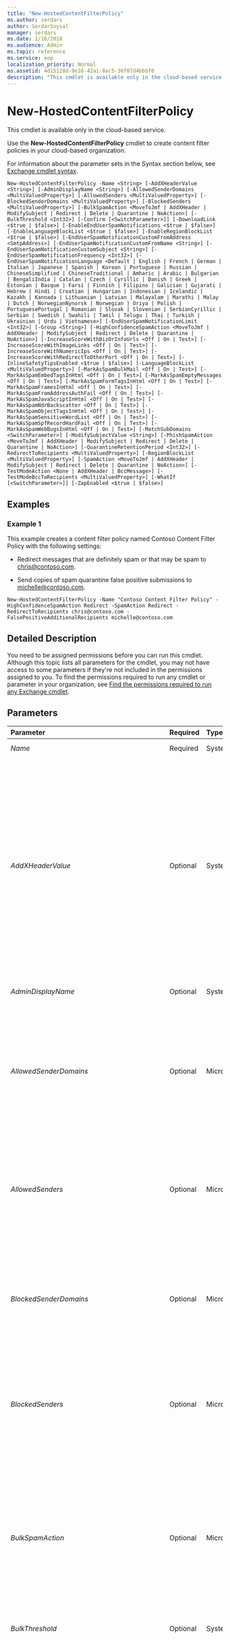 ```yaml
---
title: "New-HostedContentFilterPolicy"
ms.author: serdars
author: SerdarSoysal
manager: serdars
ms.date: 1/16/2018
ms.audience: Admin
ms.topic: reference
ms.service: eop
localization_priority: Normal
ms.assetid: 4d15128d-9e16-42a1-8ac5-36f07d4bbbf0
description: "This cmdlet is available only in the cloud-based service."
---
```


# New-HostedContentFilterPolicy

This cmdlet is available only in the cloud-based service.
  
Use the **New-HostedContentFilterPolicy** cmdlet to create content filter policies in your cloud-based organization.
  
For information about the parameter sets in the Syntax section below, see [Exchange cmdlet syntax](https://technet.microsoft.com/library/bb123552.aspx).
  
```
New-HostedContentFilterPolicy -Name <String> [-AddXHeaderValue <String>] [-AdminDisplayName <String>] [-AllowedSenderDomains <MultiValuedProperty>] [-AllowedSenders <MultiValuedProperty>] [-BlockedSenderDomains <MultiValuedProperty>] [-BlockedSenders <MultiValuedProperty>] [-BulkSpamAction <MoveToJmf | AddXHeader | ModifySubject | Redirect | Delete | Quarantine | NoAction>] [-BulkThreshold <Int32>] [-Confirm [<SwitchParameter>]] [-DownloadLink <$true | $false>] [-EnableEndUserSpamNotifications <$true | $false>] [-EnableLanguageBlockList <$true | $false>] [-EnableRegionBlockList <$true | $false>] [-EndUserSpamNotificationCustomFromAddress <SmtpAddress>] [-EndUserSpamNotificationCustomFromName <String>] [-EndUserSpamNotificationCustomSubject <String>] [-EndUserSpamNotificationFrequency <Int32>] [-EndUserSpamNotificationLanguage <Default | English | French | German | Italian | Japanese | Spanish | Korean | Portuguese | Russian | ChineseSimplified | ChineseTraditional | Amharic | Arabic | Bulgarian | BengaliIndia | Catalan | Czech | Cyrillic | Danish | Greek | Estonian | Basque | Farsi | Finnish | Filipino | Galician | Gujarati | Hebrew | Hindi | Croatian | Hungarian | Indonesian | Icelandic | Kazakh | Kannada | Lithuanian | Latvian | Malayalam | Marathi | Malay | Dutch | NorwegianNynorsk | Norwegian | Oriya | Polish | PortuguesePortugal | Romanian | Slovak | Slovenian | SerbianCyrillic | Serbian | Swedish | Swahili | Tamil | Telugu | Thai | Turkish | Ukrainian | Urdu | Vietnamese>] [-EndUserSpamNotificationLimit <Int32>] [-Group <String>] [-HighConfidenceSpamAction <MoveToJmf | AddXHeader | ModifySubject | Redirect | Delete | Quarantine | NoAction>] [-IncreaseScoreWithBizOrInfoUrls <Off | On | Test>] [-IncreaseScoreWithImageLinks <Off | On | Test>] [-IncreaseScoreWithNumericIps <Off | On | Test>] [-IncreaseScoreWithRedirectToOtherPort <Off | On | Test>] [-InlineSafetyTipsEnabled <$true | $false>] [-LanguageBlockList <MultiValuedProperty>] [-MarkAsSpamBulkMail <Off | On | Test>] [-MarkAsSpamEmbedTagsInHtml <Off | On | Test>] [-MarkAsSpamEmptyMessages <Off | On | Test>] [-MarkAsSpamFormTagsInHtml <Off | On | Test>] [-MarkAsSpamFramesInHtml <Off | On | Test>] [-MarkAsSpamFromAddressAuthFail <Off | On | Test>] [-MarkAsSpamJavaScriptInHtml <Off | On | Test>] [-MarkAsSpamNdrBackscatter <Off | On | Test>] [-MarkAsSpamObjectTagsInHtml <Off | On | Test>] [-MarkAsSpamSensitiveWordList <Off | On | Test>] [-MarkAsSpamSpfRecordHardFail <Off | On | Test>] [-MarkAsSpamWebBugsInHtml <Off | On | Test>] [-MatchSubDomains <SwitchParameter>] [-ModifySubjectValue <String>] [-PhishSpamAction <MoveToJmf | AddXHeader | ModifySubject | Redirect | Delete | Quarantine | NoAction>] [-QuarantineRetentionPeriod <Int32>] [-RedirectToRecipients <MultiValuedProperty>] [-RegionBlockList <MultiValuedProperty>] [-SpamAction <MoveToJmf | AddXHeader | ModifySubject | Redirect | Delete | Quarantine | NoAction>] [-TestModeAction <None | AddXHeader | BccMessage>] [-TestModeBccToRecipients <MultiValuedProperty>] [-WhatIf [<SwitchParameter>]] [-ZapEnabled <$true | $false>]

```

## Examples
<a name="Examples"> </a>

### Example 1

This example creates a content filter policy named Contoso Content Filter Policy with the following settings:
  
- Redirect messages that are definitely spam or that may be spam to chris@contoso.com.
    
- Send copies of spam quarantine false positive submissions to michelle@contoso.com.
    
```
New-HostedContentFilterPolicy -Name "Contoso Content Filter Policy" -HighConfidenceSpamAction Redirect -SpamAction Redirect -RedirectToRecipients chris@contoso.com -FalsePositiveAdditionalRecipients michelle@contoso.com
```

## Detailed Description
<a name="DetailedDescription"> </a>

You need to be assigned permissions before you can run this cmdlet. Although this topic lists all parameters for the cmdlet, you may not have access to some parameters if they're not included in the permissions assigned to you. To find the permissions required to run any cmdlet or parameter in your organization, see [Find the permissions required to run any Exchange cmdlet](https://technet.microsoft.com/library/mt432940.aspx).
  
## Parameters
<a name="DetailedDescription"> </a>

|**Parameter**|**Required**|**Type**|**Description**|
|:-----|:-----|:-----|:-----|
| _Name_ <br/> |Required  <br/> |System.String  <br/> |The  _Name_ parameter specifies a unique name for the content filter policy. <br/> |
| _AddXHeaderValue_ <br/> |Optional  <br/> |System.String  <br/> | The _AddXHeaderValue_ parameter specifies the X-header value to add to spam messages when an action parameter is set to the value `AddXHeader`. The action parameters that use the value of this parameter are:  <br/>  _BulkSpamAction_ <br/>  _HighConfidenceSpamAction_ <br/>  _PhishSpamAction_ <br/>  _SpamAction_ <br/>  The value that you specify for this parameter must contain less than 256 characters, and can't contain spaces. <br/>  Note that when the _TestModeAction_ parameter is set to `AddXHeader`, the following X-header value is automatically added to the message:  `X-CustomSpam: This message was filtered by the custom spam filter option`.  <br/>  An X-header is a user-defined, unofficial header field that exists in the message header. X-headers aren't specifically mentioned in RFC 2822, but the use of an undefined header field starting with **X-** has become an accepted way to add unofficial header fields to a message. The value you specify must contain less than 256 characters, and it can't contain spaces. <br/> |
| _AdminDisplayName_ <br/> |Optional  <br/> |System.String  <br/> |The  _AdminDisplayName_parameter specifies a description for the policy. If the value contains spaces, enclose the value in quotation marks (").  <br/> |
| _AllowedSenderDomains_ <br/> |Optional  <br/> |Microsoft.Exchange.Data.MultiValuedProperty  <br/> |The  _AllowedSenderDomains_ parameter specifies trusted domains that aren't processed by the spam filter. Messages from senders in these domains are stamped with `SFV:SKA` in the **X-Forefront-Antispam-Report** header and receive a spam confidence level (SCL) of -1, so the messages are delivered to the recipient's inbox. Valid values are one or more SMTP domains. <br/> To enter multiple values, use the following syntax:  `<value1>,<value2>,...<valueX>`. If the values contain spaces or otherwise require quotation marks, use the following syntax:  `"<value1>","<value2>",..."<valueX>"`.  <br/> |
| _AllowedSenders_ <br/> |Optional  <br/> |Microsoft.Exchange.Data.MultiValuedProperty  <br/> |The  _AllowedSenders_ parameter specifies a list of trusted senders that aren't processed by the spam filter. Messages from these senders are stamped with `SFV:SKA` in the **X-Forefront-Antispam-Report** header and receive an SCL of -1, so the messages are delivered to the recipient's inbox. Valid values are one or more SMTP email addresses. <br/> To enter multiple values, use the following syntax:  `<value1>,<value2>,...<valueX>`. If the values contain spaces or otherwise require quotation marks, use the following syntax:  `"<value1>","<value2>",..."<valueX>"`.  <br/> |
| _BlockedSenderDomains_ <br/> |Optional  <br/> |Microsoft.Exchange.Data.MultiValuedProperty  <br/> |The  _BlockedSenderDomains_ parameter specifies domains that are always marked as spam sources. Messages from senders in these domains are stamped with `SFV:SKB` in the **X-Forefront-Antispam-Report** header and receive an SCL of 9 (high confidence spam). Valid values are one or more SMTP domains. <br/> To enter multiple values, use the following syntax:  `<value1>,<value2>,...<valueX>`. If the values contain spaces or otherwise require quotation marks, use the following syntax:  `"<value1>","<value2>",..."<valueX>"`.  <br/> |
| _BlockedSenders_ <br/> |Optional  <br/> |Microsoft.Exchange.Data.MultiValuedProperty  <br/> |The  _BlockedSenders_ parameter specifies senders that are always marked as spam sources. Messages from these senders are stamped with `SFV:SKB` in the **X-Forefront-Antispam-Report** header and receive an SCL of 9 (high confidence spam). Valid values are one or more SMTP email addresses. <br/> To enter multiple values, use the following syntax:  `<value1>,<value2>,...<valueX>`. If the values contain spaces or otherwise require quotation marks, use the following syntax:  `"<value1>","<value2>",..."<valueX>"`.  <br/> |
| _BulkSpamAction_ <br/> |Optional  <br/> |Microsoft.Exchange.Data.Directory.SystemConfiguration.SpamFilteringAction  <br/> | The _BulkSpamAction_ parameter specifies the action to take on messages that are classified as bulk email (also known asgray mail). Valid values are:  <br/>  `AddXHeader`: The value specified by the  _AddXHeaderValue_ parameter is added to the message. <br/>  `Delete` <br/>  `ModifySubject`: The value specified by the  _ModifySubjectValue_ parameter is prepended to the subject of the message. <br/>  `MoveToJmf`: Move the message to the user's Junk Email folder. This is the default value, and is required by zero-hour auto purge (ZAP) for spam.  <br/>  `Quarantine` <br/>  `Redirect`: Redirect the message to the recipients specified by the  _RedirectToRecipients_ parameter. <br/> |
| _BulkThreshold_ <br/> |Optional  <br/> |System.Int32  <br/> |This parameter is reserved for internal Microsoft use.  <br/> |
| _Confirm_ <br/> |Optional  <br/> |System.Management.Automation.SwitchParameter  <br/> | The _Confirm_ switch specifies whether to show or hide the confirmation prompt. How this switch affects the cmdlet depends on if the cmdlet requires confirmation before proceeding. <br/>  Destructive cmdlets (for example, **Remove-\*** cmdlets) have a built-in pause that forces you to acknowledge the command before proceeding. For these cmdlets, you can skip the confirmation prompt by using this exact syntax: `-Confirm:$false`.  <br/>  Most other cmdlets (for example, **New-\*** and **Set-\*** cmdlets) don't have a built-in pause. For these cmdlets, specifying the _Confirm_ switch without a value introduces a pause that forces you acknowledge the command before proceeding. <br/> |
| _DownloadLink_ <br/> |Optional  <br/> |System.Boolean  <br/> |The  _DownloadLink_ parameter shows or hides a link in end-user spam notification messages to download the Junk Email Reporting Tool plugin for Outlook. Valid input for this parameter is `$true` or `$false`. The default value is  `$false`.  <br/> This parameter is only useful if the  `EnableEndUserSpamNotifications` parameter is set to `$true`.  <br/> |
| _EnableEndUserSpamNotifications_ <br/> |Optional  <br/> |System.Boolean  <br/> |The  _EnableEndUserSpamNotification_ parameter enables for disables sending end-user spam quarantine notification messages. Valid input for this parameter is `$true` or `$false`. The default value is  `$false`.  <br/> End-user spam notification messages periodically alert users when they have messages in the quarantine. When you enable end-user spam notifications, you may also specify values for the  _EndUserSpamNotificationCustomFromAddress_,  _EndUserSpamNotificationCustomFromName_, and  _EndUserSpamNotificationCustomSubject_ parameters. <br/> |
| _EnableLanguageBlockList_ <br/> |Optional  <br/> |System.Boolean  <br/> |The  _EnableLanguageBlockList_ parameter enables or disables blocking email messages that are written in specific languages, regardless of the message contents. Valid input for this parameter is `$true` or `$false`. The default value is  `$false`.  <br/> When you enable the language block list, you may specify one or more languages by using the  _LanguageBlockList_ parameter. <br/> |
| _EnableRegionBlockList_ <br/> |Optional  <br/> |System.Boolean  <br/> |The  _EnableRegionBlockList_ parameter enables or disables blocking email messages that are sent from specific countries or regions, regardless of the message contents. Valid input for this parameter is `$true` or `$false`. The default value is  `$false`.  <br/> When you enable the region block list, you may specify one or more regions by using the  _RegionBlockList_ parameter. <br/> |
| _EndUserSpamNotificationCustomFromAddress_ <br/> |Optional  <br/> |Microsoft.Exchange.Data.SmtpAddress  <br/> |The  _EndUserSpamNotificationCustomFromAddress_ parameter specifies a custom From address for end-user spam notification messages. Valid input for this parameter is an SMTP email address. <br/> |
| _EndUserSpamNotificationCustomFromName_ <br/> |Optional  <br/> |System.String  <br/> |The  _EndUserSpamNotificationCustomFromName_ parameter specifies a custom display name in the From field for end-user spam notification messages. If the value includes spaces, enclose the value in quotation marks ("). <br/> |
| _EndUserSpamNotificationCustomSubject_ <br/> |Optional  <br/> |System.String  <br/> |The  _EndUserSpamNotificationCustomSubject_ parameter specifies a custom subject for end-user spam notification messages. If the value includes spaces, enclose the value in quotation marks ("). <br/> |
| _EndUserSpamNotificationFrequency_ <br/> |Optional  <br/> |System.Int32  <br/> |The  _EndUserSpamNotificationFrequency_ parameter specifies the repeat interval in days that end-user spam notification messages are sent. Valid input for this parameter is an integer between 1 and 15. The default value is 3. <br/> |
| _EndUserSpamNotificationLanguage_ <br/> |Optional  <br/> |Microsoft.Exchange.Data.Directory.SystemConfiguration.EsnLanguage  <br/> |The  _EndUserSpamNotificationLanguage_ parameter specifies the language of end-user spam notification messages. The default value is `Default`. This means the default language of end-user spam notification messages is the default language of the cloud-based organization.  <br/> |
| _EndUserSpamNotificationLimit_ <br/> |Optional  <br/> |System.Int32  <br/> |This parameter is reserved for internal Microsoft use.  <br/> |
| _Group_ <br/> |Optional  <br/> |System.String  <br/> |This parameter is reserved for internal Microsoft use.  <br/> |
| _HighConfidenceSpamAction_ <br/> |Optional  <br/> |Microsoft.Exchange.Data.Directory.SystemConfiguration.SpamFilteringAction  <br/> | The _HighConfidenceSpamAction_ parameter specifies the action to take on messages that are classified as high confidence spam. Valid values are: <br/>  `AddXHeader`: The value specified by the  _AddXHeaderValue_ parameter is added to the message. <br/>  Delete <br/>  `ModifySubject`: The value specified by the  _ModifySubjectValue_ parameter is prepended to the subject of the message. <br/>  `MoveToJmf`: Move the message to the user's Junk Email folder. This is the default value, and is required by zero-hour auto purge (ZAP) for spam.  <br/>  `Quarantine`: Move the message to the quarantine.  <br/>  `Redirect`: Redirect the message to the recipients specified by the  _RedirectToRecipients_ parameter. <br/> |
| _IncreaseScoreWithBizOrInfoUrls_ <br/> |Optional  <br/> |Microsoft.Exchange.Data.Directory.SystemConfiguration.SpamFilteringOption  <br/> |The  _IncreaseScoreWithBizOrInfoUrls_ parameter increases the spam score of messages that contain links to .biz or .info domains. Valid values for this parameter are `Off`,  `On` or `Test`. The default value is  `Off`.  <br/> |
| _IncreaseScoreWithImageLinks_ <br/> |Optional  <br/> |Microsoft.Exchange.Data.Directory.SystemConfiguration.SpamFilteringOption  <br/> |The  _IncreaseScoreWithImageLinks_ parameter increases the spam score of messages that contain image links to remote websites. Valid values for this parameter are `Off`,  `On` or `Test`. The default value is  `Off`.  <br/> |
| _IncreaseScoreWithNumericIps_ <br/> |Optional  <br/> |Microsoft.Exchange.Data.Directory.SystemConfiguration.SpamFilteringOption  <br/> |The  _IncreaseScoreWithNumericIps_ parameter increases the spam score of messages that contain links to IP addresses. Valid values for this parameter are `Off`,  `On` or `Test`. The default value is  `Off`.  <br/> |
| _IncreaseScoreWithRedirectToOtherPort_ <br/> |Optional  <br/> |Microsoft.Exchange.Data.Directory.SystemConfiguration.SpamFilteringOption  <br/> |The  _IncreaseScoreWithRedirectToOtherPort_ parameter increases the spam score of messages that contain links that redirect to other TCP ports. Valid values for this parameter are `Off`,  `On` or `Test`. The default value is  `Off`.  <br/> |
| _InlineSafetyTipsEnabled_ <br/> |Optional  <br/> |System.Boolean  <br/> | The _InlineSafetyTipsEnabled_ parameter specifies whether to enable or disable safety tips that are shown to recipients in messages. Valid values are: <br/>  `$true`: Safety tips are enabled. This is the default value.  <br/>  `$false`: Safety tips are disabled.  <br/> |
| _LanguageBlockList_ <br/> |Optional  <br/> |Microsoft.Exchange.Data.MultiValuedProperty  <br/> |The  _LanguageBlockList_ parameter specifies the languages to block when messages are blocked based on their language. Valid input for this parameter is a supported ISO 639-1 lowercase two-letter language code. You can specify multiple values separated by commas. This parameter is only use when the _EnableRegionBlockList_ parameter is set to `$true`.  <br/> A reference for two-letter language codes is available at the Library of Congress website: [ISO 639-2 Code](https://www.loc.gov/standards/iso639-2/php/code_list.php). Note that not all possible language codes are available as input for this parameter.  <br/> |
| _MarkAsSpamBulkMail_ <br/> |Optional  <br/> |Microsoft.Exchange.Data.Directory.SystemConfiguration.SpamFilteringOption  <br/> |The  _MarkAsSpamBulkMail_ parameter classifies the message as spam when the message is identified as a bulk email message. Valid values for this parameter are `Off`,  `On` or `Test`. The default value is  `On`.  <br/> |
| _MarkAsSpamEmbedTagsInHtml_ <br/> |Optional  <br/> |Microsoft.Exchange.Data.Directory.SystemConfiguration.SpamFilteringOption  <br/> |The  _MarkAsSpamEmbedTagsInHtml_ parameter classifies the message as spam when the message contains HTML <embed> tags. Valid values for this parameter are `Off`,  `On` or `Test`. The default value is  `Off`.  <br/> |
| _MarkAsSpamEmptyMessages_ <br/> |Optional  <br/> |Microsoft.Exchange.Data.Directory.SystemConfiguration.SpamFilteringOption  <br/> |The  _MarkAsSpamEmptyMessages_ parameter classifies the message as spam when the message is empty. Valid values for this parameter are `Off`,  `On` or `Test`. The default value is  `Off`.  <br/> |
| _MarkAsSpamFormTagsInHtml_ <br/> |Optional  <br/> |Microsoft.Exchange.Data.Directory.SystemConfiguration.SpamFilteringOption  <br/> |The  _MarkAsSpamFormTagsInHtml_ parameter classifies the message as spam when the message contains HTML <form> tags. Valid values for this parameter are `Off`,  `On` or `Test`. The default value is  `Off`.  <br/> |
| _MarkAsSpamFramesInHtml_ <br/> |Optional  <br/> |Microsoft.Exchange.Data.Directory.SystemConfiguration.SpamFilteringOption  <br/> |The  _MarkAsSpamFramesInHtml_ parameter classifies the message as spam when the message contains HTML <frame> or <iframe> tags. Valid values for this parameter are `Off`,  `On` or `Test`. The default value is  `Off`.  <br/> |
| _MarkAsSpamFromAddressAuthFail_ <br/> |Optional  <br/> |Microsoft.Exchange.Data.Directory.SystemConfiguration.SpamFilteringOption  <br/> |The  _MarkAsSpamFromAddressAuthFail_ parameter classifies the message as spam when Sender ID filtering encounters a hard fail. Valid values for this parameter are `Off` or `On`. The default value is  `Off`.  <br/> |
| _MarkAsSpamJavaScriptInHtml_ <br/> |Optional  <br/> |Microsoft.Exchange.Data.Directory.SystemConfiguration.SpamFilteringOption  <br/> |The  _MarkAsSpamJavaScriptInHtml_ parameter classifies the message as spam when the message contains JavaScript or VBScript. Valid values for this parameter are `Off`,  `On` or `Test`. The default value is  `Off`.  <br/> |
| _MarkAsSpamNdrBackscatter_ <br/> |Optional  <br/> |Microsoft.Exchange.Data.Directory.SystemConfiguration.SpamFilteringOption  <br/> |The  _MarkAsSpamNdrBackscatter_ parameter classifies the message as spam when the message is a non-delivery report (NDR) to a forged sender. Valid values for this parameter are `Off` or `On`. The default value is  `Off`.  <br/> |
| _MarkAsSpamObjectTagsInHtml_ <br/> |Optional  <br/> |Microsoft.Exchange.Data.Directory.SystemConfiguration.SpamFilteringOption  <br/> |The  _MarkAsSpamObjectTagsInHtml_ parameter classifies the message as spam when the message contains HTML <object> tags. Valid values for this parameter are `Off`,  `On` or `Test`. The default value is  `Off`.  <br/> |
| _MarkAsSpamSensitiveWordList_ <br/> |Optional  <br/> |Microsoft.Exchange.Data.Directory.SystemConfiguration.SpamFilteringOption  <br/> |The  _MarkAsSpamSensitiveWordList_ parameter classifies the message as spam when the message contains words from the sensitive words list. Valid values for this parameter are `Off`,  `On` or `Test`. The default value is  `Off`.  <br/> |
| _MarkAsSpamSpfRecordHardFail_ <br/> |Optional  <br/> |Microsoft.Exchange.Data.Directory.SystemConfiguration.SpamFilteringOption  <br/> |The  _MarkAsSpamSpfRecordHardFail_ parameter classifies the message as spam when Sender Policy Framework (SPF) record checking encounters a hard fail. Valid values for this parameter are `Off` or `On`. The default value is  `Off`.  <br/> |
| _MarkAsSpamWebBugsInHtml_ <br/> |Optional  <br/> |Microsoft.Exchange.Data.Directory.SystemConfiguration.SpamFilteringOption  <br/> |The  _MarkAsSpamWebBugsInHtml_ parameter classifies the message as spam when the message contains web bugs. Valid values for this parameter are `Off`,  `On` or `Test`. The default value is  `Off`.  <br/> |
| _MatchSubDomains_ <br/> |Optional  <br/> |System.Management.Automation.SwitchParameter  <br/> |This parameter is reserved for internal Microsoft use.  <br/> |
| _ModifySubjectValue_ <br/> |Optional  <br/> |System.String  <br/> | The _ModifySubjectValue_ parameter specifies the text to prepend to the existing subject of spam messages when an action parameter is set to the value `ModifySubject`. The action parameters that use the value of this parameter are:  <br/>  _BulkSpamAction_ <br/>  _HighConfidenceSpamAction_ <br/>  _PhishSpamAction_ <br/>  _SpamAction_ <br/>  The value that you specify for this parameter must contain less than 256 characters If the value contains spaces, enclose the value in quotation marks ("). <br/> |
| _PhishSpamAction_ <br/> |Optional  <br/> |Microsoft.Exchange.Data.Directory.SystemConfiguration.SpamFilteringAction  <br/> | The _PhishSpamAction_ parameter specifies the action to take on messages that are classified as phishing (messages that use fraudulent links or spoofed domains to get personal information). Valid values are: <br/>  `AddXHeader`: The value specified by the  _AddXHeaderValue_ parameter is added to the message. <br/>  `Delete` <br/>  `ModifySubject`: The value specified by the  _ModifySubjectValue_ parameter is prepended to the subject of the message. <br/>  `MoveToJmf`: Move the message to the user's Junk Email folder. This is the default value, and is required by zero-hour auto purge (ZAP) for spam.  <br/>  `Quarantine` <br/>  `Redirect`: Redirect the message to the recipients specified by the  _RedirectToRecipients_ parameter. <br/> |
| _QuarantineRetentionPeriod_ <br/> |Optional  <br/> |System.Int32  <br/> |The  _QuarantineRetentionPeriod_ parameter specifies the length of time in days that spam messages remain in the quarantine. Valid input for this parameter is an integer between 1 and 15. The default value is 15. <br/> |
| _RedirectToRecipients_ <br/> |Optional  <br/> |Microsoft.Exchange.Data.MultiValuedProperty  <br/> |The  _RedirectToRecipients_ parameter specifies the replacement recipients in spam messages when an action parameter is set to the value `Redirect`. The action parameters that use the value of  _RedirectToRecipients_ are _HighConfidenceSpamAction_ and _SpamAction_.  <br/> Valid input for this parameter is an email address. Separate multiple email addresses with commas.  <br/> |
| _RegionBlockList_ <br/> |Optional  <br/> |Microsoft.Exchange.Data.MultiValuedProperty  <br/> |The  _RegionBlockList_ parameter specifies the region to block when messages are blocked based on their source region. Valid input for this parameter is a supported ISO 3166-1 uppercase two-letter country code. You can specify multiple values separated by commas. This parameter is only used when the _EnableRegionBlockList_ parameter is set to `$true`.  <br/> A reference for two-letter country codes is available at the International Organization for Standardization (ISO) website: [ISO 3166-1 decoding table](https://www.iso.org/iso/country_codes/iso-3166-1_decoding_table.md). Note that not all possible country codes are available as input for this parameter.  <br/> |
| _SpamAction_ <br/> |Optional  <br/> |Microsoft.Exchange.Data.Directory.SystemConfiguration.SpamFilteringAction  <br/> | The _SpamAction_ parameter specifies the action to take on messages that are classified as spam (not high confidence spam, bulk email, or phishing). Valid values are: <br/>  `AddXHeader`: The value specified by the  _AddXHeaderValue_ parameter is added to the message. <br/>  `Delete` <br/>  `ModifySubject`: The value specified by the  _ModifySubjectValue_ parameter is prepended to the subject of the message. <br/>  `MoveToJmf`: Move the message to the user's Junk Email folder. This is the default value, and is required by zero-hour auto purge (ZAP) for spam.  <br/>  `Quarantine` <br/>  `Redirect`: Redirect the message to the recipients specified by the  _RedirectToRecipients_ parameter. <br/> |
| _TestModeAction_ <br/> |Optional  <br/> |Microsoft.Exchange.Data.Directory.SystemConfiguration.SpamFilteringTestModeAction  <br/> | The _TestModeAction_ parameter specifies the additional action to take on messages that match any of the _IncreaseScoreWith_ or _MarkAsSpam_ parameters that are set to the value `Test`. Valid values are:  <br/>  `None` (This is the default value) <br/>  `AddXHeader`: The X-header value  `X-CustomSpam: This message was filtered by the custom spam filter option` is added to the message. <br/>  `BccMessage`: Redirect the message to the recipients specified by the  _TestModeBccToRecipients_ parameter. <br/> |
| _TestModeBccToRecipients_ <br/> |Optional  <br/> |Microsoft.Exchange.Data.MultiValuedProperty  <br/> |The  _TestModeBccToRecipients_ parameter specifies the blind carbon copy recipients to add to spam messages when the _TestModeAction_ action parameter is set to the value `BccMessage`.  <br/> Valid input for this parameter is an email address. Separate multiple email addresses with commas.  <br/> |
| _WhatIf_ <br/> |Optional  <br/> |System.Management.Automation.SwitchParameter  <br/> |The  _WhatIf_ switch simulates the actions of the command. You can use this switch to view the changes that would occur without actually applying those changes. You don't need to specify a value with this switch. <br/> |
| _ZapEnabled_ <br/> |Optional  <br/> |System.Boolean  <br/> | The _ZapEnabled_ parameter specifies whether to enable zero-hour auto purge (ZAP) for spam. ZAP detects unread spam messages that have already been delivered to the user's Inbox. Valid values are: <br/>  `$true`: ZAP for spam is enabled. Unread spam messages that are detected in the user's Inbox are automatically moved to the Junk Email folder. This is the default value.  <br/>  `$false`: ZAP for spam is disabled.  <br/> **Note**: ZAP for spam requires that the following action parameters are set to the value  `MoveToJmf`:  <br/>  _BulkSpamAction_ <br/>  _HighConfidenceSpamAction_ <br/>  _PhishSpamAction_ <br/>  _SpamAction_ <br/> |
   
## Input Types
<a name="InputTypes"> </a>

To see the input types that this cmdlet accepts, see [Cmdlet Input and Output Types](http://go.microsoft.com/fwlink/p/?linkId=616387). If the Input Type field for a cmdlet is blank, the cmdlet doesn't accept input data.
  
## Return Types
<a name="ReturnTypes"> </a>

To see the return types, which are also known as output types, that this cmdlet accepts, see [Cmdlet Input and Output Types](http://go.microsoft.com/fwlink/p/?linkId=616387). If the Output Type field is blank, the cmdlet doesn't return data.
  

